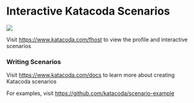 # Interactive Katacoda Scenarios

[![](http://shields.katacoda.com/katacoda/fhost/count.svg)](https://www.katacoda.com/fhost "Get your profile on Katacoda.com")

Visit https://www.katacoda.com/fhost to view the profile and interactive scenarios

### Writing Scenarios
Visit https://www.katacoda.com/docs to learn more about creating Katacoda scenarios

For examples, visit https://github.com/katacoda/scenario-example
